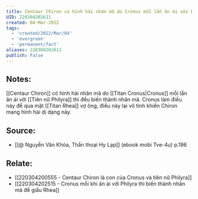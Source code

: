 ```yaml
---
title: Centaur Chiron có hình hài nhân mã do Cronus mỗi lần ân ái với Philyra thì đều biến thành nhân mã
UID: 220304202611
created: 04-Mar-2022
tags:
  - 'created/2022/Mar/04'
  - 'evergreen'
  - 'permanent/fact'
aliases: 220304202611
publish: False
---
```

## Notes:
[[Centaur Chiron]] có hình hài nhân mã do [[Titan Cronus|Cronus]] mỗi lần ân ái với [[Tiên nữ Philyra]] thì đều biến thành nhân mã. Cronus làm điều này để qua mặt [[Titan Rhea]] vợ ông, điều này lại vô tình khiến Chiron mang hình hài dị dạng này.

## Source:
- [[@ Nguyễn Văn Khỏa, Thần thoại Hy Lạp]] (ebook mobi Tve-4u) p.196

## Relate:
- [[220304200555 - Centaur Chiron là con của Cronus và tiên nữ Philyra]]
- [[220304202515 - Cronus mỗi khi ân ái với Philyra thì biến thành nhân mã để giấu Rhea]]